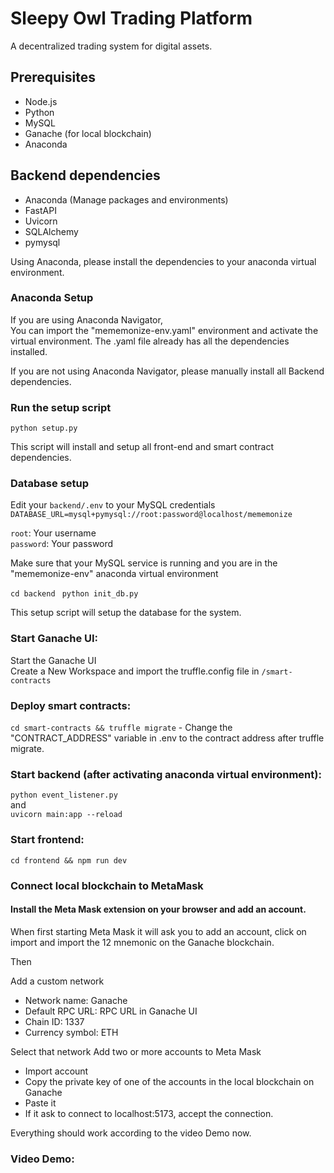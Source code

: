 # Sleepy Owl Trading Platform
A decentralized trading system for digital assets.

## Prerequisites

- Node.js 
- Python 
- MySQL
- Ganache (for local blockchain)
- Anaconda

## Backend dependencies
- Anaconda (Manage packages and environments)
- FastAPI
- Uvicorn
- SQLAlchemy
- pymysql

Using Anaconda, please install the dependencies to your anaconda virtual environment.

### Anaconda Setup
If you are using Anaconda Navigator,  
You can import the "mememonize-env.yaml" environment and 
activate the virtual environment. The .yaml file already has all the dependencies installed.

If you are not using Anaconda Navigator, please manually install all Backend dependencies.

### Run the setup script

```python setup.py```

This script will install and setup all front-end and smart contract dependencies.

### Database setup

Edit your `backend/.env` to your MySQL credentials
```DATABASE_URL=mysql+pymysql://root:password@localhost/mememonize```

```root```: Your username   
```password```: Your password

Make sure that your MySQL service is running and you are in the "mememonize-env" anaconda virtual environment

```cd backend ```
```python init_db.py```

This setup script will setup the database for the system.
### Start Ganache UI:
Start the Ganache UI  
Create a New Workspace and import the truffle.config file in `/smart-contracts`
### Deploy smart contracts: 
```cd smart-contracts && truffle migrate```
    - Change the "CONTRACT_ADDRESS" variable in .env to the contract address after truffle migrate.
### Start backend (after activating anaconda virtual environment): 
```python event_listener.py```  
and  
```uvicorn main:app --reload```
### Start frontend: 
```cd frontend && npm run dev```

### Connect local blockchain to MetaMask

#### Install the Meta Mask extension on your browser and add an account.

When first starting Meta Mask it will ask you to add an account, click on import and
import the 12 mnemonic on the Ganache blockchain.  
  
  
Then  
  
  
Add a custom network
- Network name: Ganache
- Default RPC URL: RPC URL in Ganache UI
- Chain ID: 1337
- Currency symbol: ETH

Select that network
Add two or more accounts to Meta Mask
- Import account
- Copy the private key of one of the accounts in the local blockchain on Ganache
- Paste it
- If it ask to connect to localhost:5173, accept the connection.


Everything should work according to the video Demo now.

### Video Demo:


